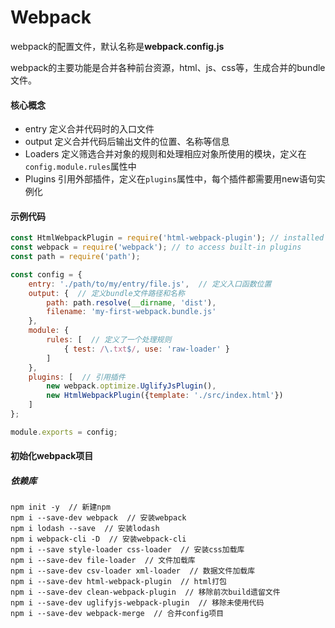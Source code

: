 # Webpack

webpack的配置文件，默认名称是**webpack.config.js**

webpack的主要功能是合并各种前台资源，html、js、css等，生成合并的bundle文件。

#### 核心概念

 - entry 定义合并代码时的入口文件
 - output 定义合并代码后输出文件的位置、名称等信息
 - Loaders 定义筛选合并对象的规则和处理相应对象所使用的模块，定义在`config.module.rules`属性中
 - Plugins 引用外部插件，定义在`plugins`属性中，每个插件都需要用new语句实例化

#### 示例代码

```webpack.config.js
const HtmlWebpackPlugin = require('html-webpack-plugin'); // installed via npm
const webpack = require('webpack'); // to access built-in plugins
const path = require('path');

const config = {
    entry: './path/to/my/entry/file.js',  // 定义入口函数位置
    output: {  // 定义bundle文件路径和名称
        path: path.resolve(__dirname, 'dist'),
        filename: 'my-first-webpack.bundle.js'
    },
    module: {
        rules: [  // 定义了一个处理规则
            { test: /\.txt$/, use: 'raw-loader' }
        ]
    },
    plugins: [  // 引用插件
        new webpack.optimize.UglifyJsPlugin(),
        new HtmlWebpackPlugin({template: './src/index.html'})
    ]
};

module.exports = config;
```

#### 初始化webpack项目

##### 依赖库
```
npm init -y  // 新建npm
npm i --save-dev webpack  // 安装webpack
npm i lodash --save  // 安装lodash
npm i webpack-cli -D  // 安装webpack-cli
npm i --save style-loader css-loader  // 安装css加载库
npm i --save-dev file-loader  // 文件加载库
npm i --save-dev csv-loader xml-loader  // 数据文件加载库
npm i --save-dev html-webpack-plugin  // html打包
npm i --save-dev clean-webpack-plugin  // 移除前次build遗留文件
npm i --save-dev uglifyjs-webpack-plugin  // 移除未使用代码
npm i --save-dev webpack-merge  // 合并config项目
```
